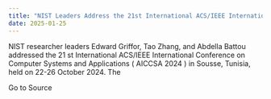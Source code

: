 ```yaml
---
title: "NIST Leaders Address the 21st International ACS/IEEE International Conference on Computer Systems and Applications in Tunisia"
date: 2025-01-25
---
```


NIST researcher leaders Edward Griffor, Tao Zhang, and Abdella Battou addressed the 21 st International ACS/IEEE International Conference on Computer Systems and Applications ( AICCSA 2024 ) in Sousse, Tunisia, held on 22-26 October 2024. The

Go to Source
